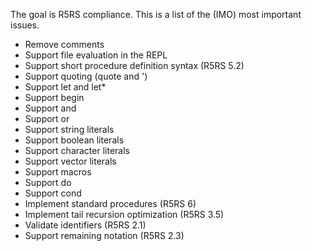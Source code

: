 The goal is R5RS compliance. This is a list of the (IMO) most
important issues.

* Remove comments
* Support file evaluation in the REPL
* Support short procedure definition syntax (R5RS 5.2)
* Support quoting (quote and ')
* Support let and let*
* Support begin
* Support and
* Support or
* Support string literals
* Support boolean literals
* Support character literals
* Support vector literals
* Support macros
* Support do
* Support cond
* Implement standard procedures (R5RS 6)
* Implement tail recursion optimization (R5RS 3.5)
* Validate identifiers (R5RS 2.1)
* Support remaining notation (R5RS 2.3)


